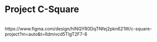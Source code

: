 # Project C-Square
<br>
https://www.figma.com/design/hINQYR0DqTNfej2pkn621W/c-square-project?m=auto&t=IIdmivcd5TlgT2F7-6
